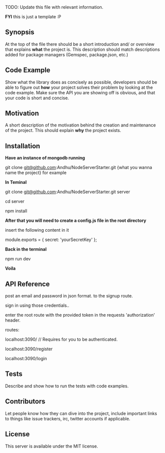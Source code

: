TODO: Update this file with relevant information.

**FYI** this is just a template :P

## Synopsis

At the top of the file there should be a short introduction and/ or overview that explains **what** the project is. This description should match descriptions added for package managers (Gemspec, package.json, etc.)

## Code Example

Show what the library does as concisely as possible, developers should be able to figure out **how** your project solves their problem by looking at the code example. Make sure the API you are showing off is obvious, and that your code is short and concise.

## Motivation

A short description of the motivation behind the creation and maintenance of the project. This should explain **why** the project exists.

## Installation

**Have an instance of mongodb running**

git clone git@github.com:Andhu/NodeServerStarter.git {what you wanna name the project}
for example

**In Teminal**

git clone git@github.com:Andhu/NodeServerStarter.git server

cd server

npm install

**After that you will need to create a config.js file in the root directory**

insert the following content in it

module.exports = {
  secret: 'yourSecretKey'
};

**Back in the terminal**

npm run dev

**Voila**

## API Reference

post an email and password in json format. to the signup route. 

sign in using those credentials..

enter the root route with the provided token in the requests 'authorization' header.

routes:

localhost:3090/  // Requires for you to be authenticated.

localhost:3090/register

localhost:3090/login



## Tests

Describe and show how to run the tests with code examples.

## Contributors

Let people know how they can dive into the project, include important links to things like issue trackers, irc, twitter accounts if applicable.

## License

This server is available under the MIT license.
